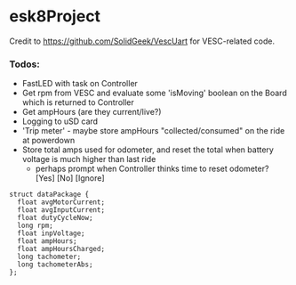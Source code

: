 # esk8Project
Credit to https://github.com/SolidGeek/VescUart for VESC-related code.

### Todos:
- FastLED with task on Controller
- Get rpm from VESC and evaluate some 'isMoving' boolean on the Board which is returned to Controller
- Get ampHours (are they current/live?)
- Logging to uSD card
- 'Trip meter' - maybe store ampHours "collected/consumed" on the ride at powerdown
- Store total amps used for odometer, and reset the total when battery voltage is much higher than last ride
  - perhaps prompt when Controller thinks time to reset odometer? [Yes] [No] [Ignore]


```
struct dataPackage {
  float avgMotorCurrent;
  float avgInputCurrent;
  float dutyCycleNow;
  long rpm;
  float inpVoltage;
  float ampHours;
  float ampHoursCharged;
  long tachometer;
  long tachometerAbs;
};
```
